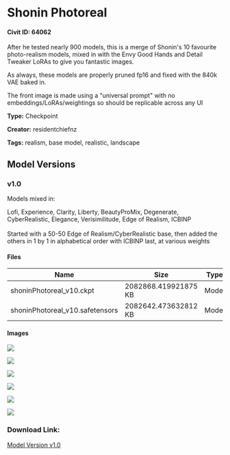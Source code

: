 # Shonin Photoreal

#### Civit ID: 64062

<p>After he tested nearly 900 models, this is a merge of Shonin's 10 favourite photo-realism models, mixed in with the Envy Good Hands and Detail Tweaker LoRAs to give you fantastic images. </p><p></p><p>As always, these models are properly pruned fp16 and fixed with the 840k VAE baked in.  </p><p>The front image is made using a "universal prompt" with no embeddings/LoRAs/weightings so should be replicable across any UI</p>

**Type:** Checkpoint

**Creator:** residentchiefnz

**Tags:** realism, base model, realistic, landscape

## Model Versions

### v1.0

<p>Models mixed in: </p><p>Lofi, Experience, Clarity, Liberty, BeautyProMix, Degenerate, CyberRealistic, Elegance, Verisimilitude, Edge of Realism, ICBINP<br /><br />Started with a 50-50 Edge of Realism/CyberRealistic base, then added the others in 1 by 1 in alphabetical order with ICBINP last, at various weights</p>

#### Files

| Name | Size | Type | Format | Download Url | AutoV1 | AutoV2 | SHA256 | CRC32 | BLAKE3 |
| --- | --- | --- | --- | --- | --- | --- | --- | --- | --- |
| shoninPhotoreal_v10.ckpt | 2082868.419921875 KB | Model | PickleTensor | https://civitai.com/api/download/models/68657?type=Model&format=PickleTensor&size=pruned&fp=fp16 | E0D5A98F | CC70760026 | CC7076002689C6A20473E9888F1A7E92953CD06A442366FE2841EB22908386DD | 121AD50F | A554E6B52BCD7D6AD9BF78A883B5C359932FD15B02AF8DCE4C969719D5C1A0AD |
| shoninPhotoreal_v10.safetensors | 2082642.473632812 KB | Model | SafeTensor | https://civitai.com/api/download/models/68657 | 0F930851 | 5E3CF33F4D | 5E3CF33F4D8A51145784C9A0648D2F7075B5E861D935E14FE5404FED52691F22 | 5DD30EB4 | 68D92946B00BE67A98D6D6F045254A85AA547A8EA16E6DF6C12DD9807699CB13 |

#### Images

<p><img src="https://image.civitai.com/xG1nkqKTMzGDvpLrqFT7WA/666d96c2-9d07-4a8f-b924-008fe6211315/width=450/765347.jpeg" /></p>

<p><img src="https://image.civitai.com/xG1nkqKTMzGDvpLrqFT7WA/10f5e0c5-6c61-4fbc-8a63-e43056d3d158/width=450/765352.jpeg" /></p>

<p><img src="https://image.civitai.com/xG1nkqKTMzGDvpLrqFT7WA/9d380d1f-fbdd-4ddf-a523-a1f0cd797a6d/width=450/765351.jpeg" /></p>

<p><img src="https://image.civitai.com/xG1nkqKTMzGDvpLrqFT7WA/d6a4db6a-6359-4330-9472-0033f718a441/width=450/765348.jpeg" /></p>

<p><img src="https://image.civitai.com/xG1nkqKTMzGDvpLrqFT7WA/56936789-2acd-48cb-bd55-c740468b6293/width=450/765350.jpeg" /></p>

<p><img src="https://image.civitai.com/xG1nkqKTMzGDvpLrqFT7WA/66427a20-809c-4f8e-8948-7f5764aac384/width=450/765349.jpeg" /></p>

### Download Link:

[Model Version v1.0](https://civitai.com/api/download/models/68657)

